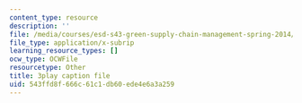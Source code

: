 ```yaml
---
content_type: resource
description: ''
file: /media/courses/esd-s43-green-supply-chain-management-spring-2014/543ffd8f666c61c1db60ede4e6a3a259_UBfckR8Ne5c.srt
file_type: application/x-subrip
learning_resource_types: []
ocw_type: OCWFile
resourcetype: Other
title: 3play caption file
uid: 543ffd8f-666c-61c1-db60-ede4e6a3a259
---
```

